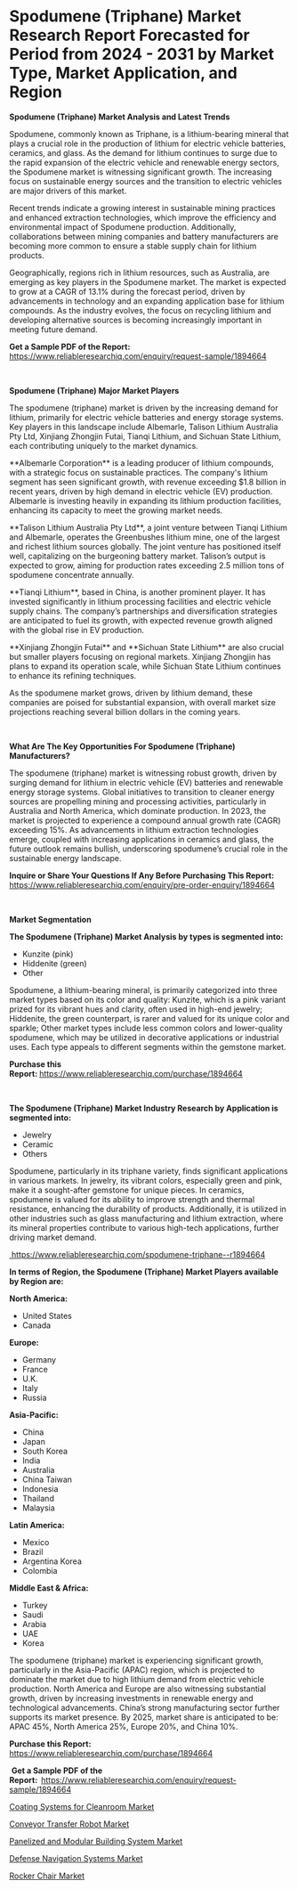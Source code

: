 <p><h1>Spodumene (Triphane) Market Research Report Forecasted for Period from 2024 -  2031 by Market Type, Market Application, and Region</h1></p><p><strong>Spodumene (Triphane) Market Analysis and Latest Trends</strong></p>
<p><p>Spodumene, commonly known as Triphane, is a lithium-bearing mineral that plays a crucial role in the production of lithium for electric vehicle batteries, ceramics, and glass. As the demand for lithium continues to surge due to the rapid expansion of the electric vehicle and renewable energy sectors, the Spodumene market is witnessing significant growth. The increasing focus on sustainable energy sources and the transition to electric vehicles are major drivers of this market.</p><p>Recent trends indicate a growing interest in sustainable mining practices and enhanced extraction technologies, which improve the efficiency and environmental impact of Spodumene production. Additionally, collaborations between mining companies and battery manufacturers are becoming more common to ensure a stable supply chain for lithium products.</p><p>Geographically, regions rich in lithium resources, such as Australia, are emerging as key players in the Spodumene market. The market is expected to grow at a CAGR of 13.1% during the forecast period, driven by advancements in technology and an expanding application base for lithium compounds. As the industry evolves, the focus on recycling lithium and developing alternative sources is becoming increasingly important in meeting future demand.</p></p>
<p><strong>Get a Sample PDF of the Report:&nbsp;</strong> <a href="https://www.reliableresearchiq.com/enquiry/request-sample/1894664?utm_campaign=1106&utm_medium=2&utm_source=Github&utm_content=ia&utm_term=30102024&utm_id=spodumene-triphane">https://www.reliableresearchiq.com/enquiry/request-sample/1894664</a></p>
<p>&nbsp;</p>
<p><strong>Spodumene (Triphane) Major Market Players</strong></p>
<p><p>The spodumene (triphane) market is driven by the increasing demand for lithium, primarily for electric vehicle batteries and energy storage systems. Key players in this landscape include Albemarle, Talison Lithium Australia Pty Ltd, Xinjiang Zhongjin Futai, Tianqi Lithium, and Sichuan State Lithium, each contributing uniquely to the market dynamics.</p><p>**Albemarle Corporation** is a leading producer of lithium compounds, with a strategic focus on sustainable practices. The company's lithium segment has seen significant growth, with revenue exceeding $1.8 billion in recent years, driven by high demand in electric vehicle (EV) production. Albemarle is investing heavily in expanding its lithium production facilities, enhancing its capacity to meet the growing market needs.</p><p>**Talison Lithium Australia Pty Ltd**, a joint venture between Tianqi Lithium and Albemarle, operates the Greenbushes lithium mine, one of the largest and richest lithium sources globally. The joint venture has positioned itself well, capitalizing on the burgeoning battery market. Talison’s output is expected to grow, aiming for production rates exceeding 2.5 million tons of spodumene concentrate annually.</p><p>**Tianqi Lithium**, based in China, is another prominent player. It has invested significantly in lithium processing facilities and electric vehicle supply chains. The company’s partnerships and diversification strategies are anticipated to fuel its growth, with expected revenue growth aligned with the global rise in EV production.</p><p>**Xinjiang Zhongjin Futai** and **Sichuan State Lithium** are also crucial but smaller players focusing on regional markets. Xinjiang Zhongjin has plans to expand its operation scale, while Sichuan State Lithium continues to enhance its refining techniques.</p><p>As the spodumene market grows, driven by lithium demand, these companies are poised for substantial expansion, with overall market size projections reaching several billion dollars in the coming years.</p></p>
<p>&nbsp;</p>
<p><strong>What Are The Key Opportunities For Spodumene (Triphane) Manufacturers?</strong></p>
<p><p>The spodumene (triphane) market is witnessing robust growth, driven by surging demand for lithium in electric vehicle (EV) batteries and renewable energy storage systems. Global initiatives to transition to cleaner energy sources are propelling mining and processing activities, particularly in Australia and North America, which dominate production. In 2023, the market is projected to experience a compound annual growth rate (CAGR) exceeding 15%. As advancements in lithium extraction technologies emerge, coupled with increasing applications in ceramics and glass, the future outlook remains bullish, underscoring spodumene’s crucial role in the sustainable energy landscape.</p></p>
<p><strong>Inquire or Share Your Questions If Any Before Purchasing This Report:</strong> <a href="https://www.reliableresearchiq.com/enquiry/pre-order-enquiry/1894664?utm_campaign=1106&utm_medium=2&utm_source=Github&utm_content=ia&utm_term=30102024&utm_id=spodumene-triphane">https://www.reliableresearchiq.com/enquiry/pre-order-enquiry/1894664</a></p>
<p>&nbsp;</p>
<p><strong>Market Segmentation</strong></p>
<p><strong>The Spodumene (Triphane) Market Analysis by types is segmented into:</strong></p>
<p><ul><li>Kunzite (pink)</li><li>Hiddenite (green)</li><li>Other</li></ul></p>
<p><p>Spodumene, a lithium-bearing mineral, is primarily categorized into three market types based on its color and quality: Kunzite, which is a pink variant prized for its vibrant hues and clarity, often used in high-end jewelry; Hiddenite, the green counterpart, is rarer and valued for its unique color and sparkle; Other market types include less common colors and lower-quality spodumene, which may be utilized in decorative applications or industrial uses. Each type appeals to different segments within the gemstone market.</p></p>
<p><strong>Purchase this Report:&nbsp;</strong><a href="https://www.reliableresearchiq.com/purchase/1894664?utm_campaign=1106&utm_medium=2&utm_source=Github&utm_content=ia&utm_term=30102024&utm_id=spodumene-triphane">https://www.reliableresearchiq.com/purchase/1894664</a></p>
<p>&nbsp;</p>
<p><strong>The Spodumene (Triphane) Market Industry Research by Application is segmented into:</strong></p>
<p><ul><li>Jewelry</li><li>Ceramic</li><li>Others</li></ul></p>
<p><p>Spodumene, particularly in its triphane variety, finds significant applications in various markets. In jewelry, its vibrant colors, especially green and pink, make it a sought-after gemstone for unique pieces. In ceramics, spodumene is valued for its ability to improve strength and thermal resistance, enhancing the durability of products. Additionally, it is utilized in other industries such as glass manufacturing and lithium extraction, where its mineral properties contribute to various high-tech applications, further driving market demand.</p></p>
<p><a href="https://www.reliableresearchiq.com/spodumene-triphane--r1894664?utm_campaign=1106&utm_medium=2&utm_source=Github&utm_content=ia&utm_term=30102024&utm_id=spodumene-triphane">&nbsp;https://www.reliableresearchiq.com/spodumene-triphane--r1894664</a></p>
<p><strong>In terms of Region, the Spodumene (Triphane) Market Players available by Region are:</strong></p>
<p>
    <p> <strong> North America: </strong>
        <ul>
            <li>United States</li>
            <li>Canada</li>
        </ul>
        </p> 
    <p> <strong> Europe: </strong>
        <ul>
            <li>Germany</li>
            <li>France</li>
            <li>U.K.</li>
            <li>Italy</li>
            <li>Russia</li>
        </ul>
        </p> 
    <p> <strong> Asia-Pacific: </strong>
        <ul>
            <li>China</li>
            <li>Japan</li>
            <li>South Korea</li>
            <li>India</li>
            <li>Australia</li>
            <li>China Taiwan</li>
            <li>Indonesia</li>
            <li>Thailand</li>
            <li>Malaysia</li>
        </ul>
        </p> 
    <p> <strong> Latin America: </strong>
        <ul>
            <li>Mexico</li>
            <li>Brazil</li>
            <li>Argentina Korea</li>
            <li>Colombia</li>
        </ul>
        </p> 
    <p> <strong> Middle East & Africa: </strong>
        <ul>
            <li>Turkey</li>
            <li>Saudi</li>
            <li>Arabia</li>
            <li>UAE</li>
            <li>Korea</li>
        </ul>
    </p>
    </p>
<p><p>The spodumene (triphane) market is experiencing significant growth, particularly in the Asia-Pacific (APAC) region, which is projected to dominate the market due to high lithium demand from electric vehicle production. North America and Europe are also witnessing substantial growth, driven by increasing investments in renewable energy and technological advancements. China’s strong manufacturing sector further supports its market presence. By 2025, market share is anticipated to be: APAC 45%, North America 25%, Europe 20%, and China 10%.</p></p>
<p><strong>Purchase this Report: </strong><a href="https://www.reliableresearchiq.com/purchase/1894664?utm_campaign=1106&utm_medium=2&utm_source=Github&utm_content=ia&utm_term=30102024&utm_id=spodumene-triphane">https://www.reliableresearchiq.com/purchase/1894664</a></p>
<p>&nbsp;<strong>Get a Sample PDF of the Report:&nbsp;&nbsp;</strong><a href="https://www.reliableresearchiq.com/enquiry/request-sample/1894664?utm_campaign=1106&utm_medium=2&utm_source=Github&utm_content=ia&utm_term=30102024&utm_id=spodumene-triphane">https://www.reliableresearchiq.com/enquiry/request-sample/1894664</a></p>
<p><strong></strong></p>
<p><p><a href="https://github.com/fratgqppizur/Market-Research-Report-List-1/blob/main/coating-systems-for-cleanroom-market.md?utm_campaign=1106&utm_medium=2&utm_source=Github&utm_content=ia&utm_term=30102024&utm_id=spodumene-triphane">Coating Systems for Cleanroom Market</a></p><p><a href="https://issuu.com/reportprime-2/docs/conveyor-transfer-robot-market-size_5494c213f9cb14?utm_campaign=1106&utm_medium=2&utm_source=Github&utm_content=ia&utm_term=30102024&utm_id=spodumene-triphane">Conveyor Transfer Robot Market</a></p><p><a href="https://github.com/hentonwytandusyl0/Market-Research-Report-List-1/blob/main/panelized-and-modular-building-system-market.md?utm_campaign=1106&utm_medium=2&utm_source=Github&utm_content=ia&utm_term=30102024&utm_id=spodumene-triphane">Panelized and Modular Building System Market</a></p><p><a href="https://issuu.com/reportprime-2/docs/defense-navigation-systems-market-s_b9cca39cacbc74?utm_campaign=1106&utm_medium=2&utm_source=Github&utm_content=ia&utm_term=30102024&utm_id=spodumene-triphane">Defense Navigation Systems Market</a></p><p><a href="https://www.linkedin.com/pulse/rocker-chair-market-global-analysis-trends-forecasts-2024-2031-nd3ze?utm_campaign=1106&utm_medium=2&utm_source=Github&utm_content=ia&utm_term=30102024&utm_id=spodumene-triphane">Rocker Chair Market</a></p></p>